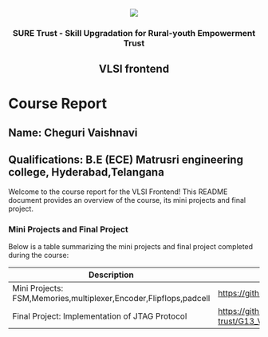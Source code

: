 
<!-- PROJECT LOGO -->
<br />

<div align="center">
   <img src='https://user-images.githubusercontent.com/73131499/166115643-d3187f47-d38f-41b2-ae42-5ecbbc60de14.png' />


<h3 align="center">SURE Trust - Skill Upgradation for Rural-youth Empowerment Trust</h3>
  <h2>VLSI frontend</h2>
</div>

# Course Report

## Name: Cheguri Vaishnavi

## Qualifications: B.E (ECE) Matrusri engineering college, Hyderabad,Telangana

Welcome to the course report for the VLSI Frontend! This README document provides an overview of the course, its mini projects and final project.

### Mini Projects and Final Project

Below is a table summarizing the mini projects and final project completed during the course:

| Description                               | Link                                    |
|-------------------------------------------|-----------------------------------------|
| Mini Projects:    FSM,Memories,multiplexer,Encoder,Flipflops,padcell | https://github.com/sure-trust/G13_VLSI/tree/main/Mini%20Projects/Vaishnavi%20Cheguri |
| Final Project: Implementation of JTAG Protocol|  https://github.com/sure-trust/G13_VLSI/tree/main/Final%20Capstone%20Project/Vaishnavi%20Cheguri/TOP_module_JTAG |